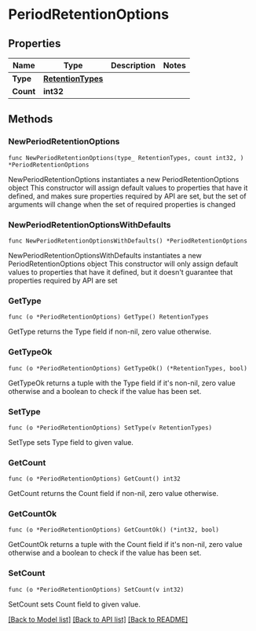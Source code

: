 # PeriodRetentionOptions

## Properties

Name | Type | Description | Notes
------------ | ------------- | ------------- | -------------
**Type** | [**RetentionTypes**](RetentionTypes.md) |  | 
**Count** | **int32** |  | 

## Methods

### NewPeriodRetentionOptions

`func NewPeriodRetentionOptions(type_ RetentionTypes, count int32, ) *PeriodRetentionOptions`

NewPeriodRetentionOptions instantiates a new PeriodRetentionOptions object
This constructor will assign default values to properties that have it defined,
and makes sure properties required by API are set, but the set of arguments
will change when the set of required properties is changed

### NewPeriodRetentionOptionsWithDefaults

`func NewPeriodRetentionOptionsWithDefaults() *PeriodRetentionOptions`

NewPeriodRetentionOptionsWithDefaults instantiates a new PeriodRetentionOptions object
This constructor will only assign default values to properties that have it defined,
but it doesn't guarantee that properties required by API are set

### GetType

`func (o *PeriodRetentionOptions) GetType() RetentionTypes`

GetType returns the Type field if non-nil, zero value otherwise.

### GetTypeOk

`func (o *PeriodRetentionOptions) GetTypeOk() (*RetentionTypes, bool)`

GetTypeOk returns a tuple with the Type field if it's non-nil, zero value otherwise
and a boolean to check if the value has been set.

### SetType

`func (o *PeriodRetentionOptions) SetType(v RetentionTypes)`

SetType sets Type field to given value.


### GetCount

`func (o *PeriodRetentionOptions) GetCount() int32`

GetCount returns the Count field if non-nil, zero value otherwise.

### GetCountOk

`func (o *PeriodRetentionOptions) GetCountOk() (*int32, bool)`

GetCountOk returns a tuple with the Count field if it's non-nil, zero value otherwise
and a boolean to check if the value has been set.

### SetCount

`func (o *PeriodRetentionOptions) SetCount(v int32)`

SetCount sets Count field to given value.



[[Back to Model list]](../README.md#documentation-for-models) [[Back to API list]](../README.md#documentation-for-api-endpoints) [[Back to README]](../README.md)


